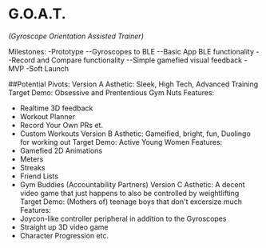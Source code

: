 # G.O.A.T. 
*(Gyroscope Orientation Assisted Trainer)*

Milestones:
-Prototype
--Gyroscopes to BLE
--Basic App BLE functionality
--Record and Compare functionality
--Simple gamefied visual feedback
-MVP
-Soft Launch

##Potential Pivots:
Version A
Asthetic: Sleek, High Tech, Advanced Training 
Target Demo: Obsessive and Prententious Gym Nuts
Features:
- Realtime 3D feedback
- Workout Planner
- Record Your Own PRs et.
- Custom Workouts
Version B
Asthetic: Gameified, bright, fun, Duolingo for working out
Target Demo: Active Young Women
Features:
- Gamefied 2D Animations
- Meters
- Streaks
- Friend Lists 
- Gym Buddies (Accountability Partners)
Version C
Asthetic: A decent video game that just happens to also be controlled by weightlifting
Target Demo: (Mothers of) teenage boys that don't excersize much
Features:
- Joycon-like controller peripheral in addition to the Gyroscopes
- Straight up 3D video game
- Character Progression etc.
